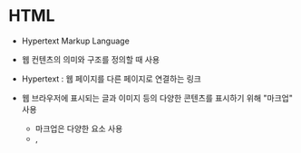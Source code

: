 # HTML

- Hypertext Markup Language

- 웹 컨텐츠의 의미와 구조를 정의할 때 사용

- Hypertext : 웹 페이지를 다른 페이지로 연결하는 링크

- 웹 브라우저에 표시되는 글과 이미지 등의 다양한 콘텐츠를 표시하기 위해 "마크업" 사용
  
  - 마크업은 다양한 요소 사용
  - <head>, <title>, <body>, <header> 등등

- 요소는 태그를 사용해 문서의 다른 텍스트와 구분. 태그는 <태그 이름>로 이루어짐.
  
  - 대소문자 구분하지 않음. 

## 메인 루트

### 1. html

- HTML 문서의 루트(최상단 요소)를 나타내며, 루트 요소라고도 불림

- 모든 다른 요소는 html 요소의 후손이어야 함

```html
<!DOCTYPE html>
<html lang="ko">
  <head>...</head>
  <body>...</body>
</html>
```

## 문서 메타데이터

- 메타데이터는 스타일, 스크립트, 각종 소프트웨어의 탐색 및 렌더링을 도와줄 데이터 등 페이지에 대한 정보를 가짐

- 스타일과 스크립트 메타데이터는 페이지 안에서 정의할 수도, 다른 파일로 링크할 수도 있음

### 1. <base>

- 모든 상대 URL이 사용할 기준 URL 지정.

- 하나의 <base>요소만 존재

- href : 문서 내 상대 URL이 사용할 기준 URL. 절대 및 상대 URL을 사용할 수 있음

### 2. <head>

- 기계가 식별할 수 있는 문서 정보(메타데이터)를 담음

- 문서가 사용할 제목, 스크립트, 스타일 시트 등이 있음

```html
<!doctype html>
<html>
  <head>
    <title>문서 제목</title>
  </head>
</html>
```

### 3. <link>

- 현재 문서와 외부 리소스의 관계 명시

- 스타일 시트를 연결할 때 가장 많이 사용됨
  
  ```html
  <link href="main.css" rel="stylesheet">
  ```

### 4. <meta>

- 문서 레벨 메타데이터 요소

- 다른 메타관련 요소로 나타낼 수 없는 메타데이터를 나타냄.

#### 특성

- charset : 페이지의 문자 인코딩 선언

- content : http-equiv 또는 name의 특성값

- http-equiv : 프래그마 지시문 정의.

- name : name과 content 특성을 함께 사용하여 문서의 메타데이터를 이름-값 쌍으로 제공 가능

```html
<meta charset="utf-8">

<!-- 3초 후 리다이렉트 -->
<meta http-equiv="refresh" content="3;url=https://www.mozilla.org">
```

### 5. <style>

- 스타일 정보 요소

- 문서나 문서 일부에 대한 스타일 정보를 포함.

- \<style\>요소는 문서의 <head>안에 위치해야 하나, 일반적으로 외부 스타일 시트에 작성하고, <link> 요소로 연결하는 편이 좋음.

- 다수의 <style>과 <link> 요소를 포함하면 서로의 순서대로 DOM에 스타일을 적용하기 때문에 올바른 순서에 따라 요소들을 배치.

```html
<!doctype html>
<html>
<head>
  <style>
    p {
      color: white;
      background-color: blue;
      padding: 5px;
      border: 1px solid black;
    }
  </style>
  <style>
    p {
      color: blue;
      background-color: yellow;
    }
  </style>
</head>
<body>
  <p>This is my paragraph.</p>
</body>
</html>
```

- 같은 이름일 경우 뒤쪽 style이 앞쪽을 덮어 씀

### 6. <title> : 문서 제목 요소

- 브라우저의 제목 표시줄이나 페이지 탭에 보이는 문서 제목을 정의

- 텍스트만 포함할 수 있으며 태그를 포함하더라도 무시

```html
<title>엄청 흥미로운 내용</title>
```

## 구획 루트

### <body>

- HTML 문서의 내용을 나타냄

- 한 문서에 하나의 <body> 요소만 존재
  
  - alink : 선택한 하이

```html
<html>
  <head>
    <title>문서 제목</title>
  </head>
  <body>
    <p>문단입니다</p>
  </body>
</html>
```

## 콘텐츠 구획

- 콘텐츠 구획 요소를 사용하여 문서의 콘텐츠를 논리적인 조각으로 체계화할 수 있음

### 1. <address>

- 가까운 HTML 요소의 사람, 단체, 조직 등에 대한 연락처 정보

- 어떠한 정보라도 포함될 수 있음

- 연락처가 가리키는 개인, 조직, 단체의 이름은 반드시 포함

```html
<address>
  You can contact author at <a href="http://www.somedomain.com/contact">
  www.somedomain.com</a>.<br>
  If you see any bugs, please <a href="mailto:webmaster@somedomain.com">
  contact webmaster</a>.<br>
  You may also want to visit us:<br>
  Mozilla Foundation<br>
  331 E Evelyn Ave<br>
  Mountain View, CA 94041<br>
  USA
</address>
```

- 겉보기는 <i>나 <em>요소와 같지만, 자체적인 의미를 갖고 있으므로 연락처 표기에는 address 사용

### 2. <article>

- 문서, 페이지, 애플리케이션, 또는 사이트 안에서 독립적으로 구분해 배포하거나 재사용할 수 있는 구획

- 게시판, 블로그 글, 매거진, 뉴스 기사 등이 해당

- 각각의 <article>을 식별할 수단이 필요. 주로 제목(<h1> - <h6>) 요소를 <article>의 자식으로 포함하는 방법 사용

- <article> 요소가 중첩되어 있을 때, 안쪽에 있는 요소는 바깥쪽에 있는 요소와 관련된 글을 나타냄.
  
  - 글과 댓글은 글의 <article>안에 중첩한 <aricle>로 표현 가능

- <article> 요소의 작성자 정보를 <address>요소로 제공가능하나, 중첩 <article>에는 적용되지 않음.

```html
<article class="film_review">
  <header>
    <h2>Jurassic Park</h2>
  </header>
  <section class="main_review">
    <p>Dinos were great!</p>
  </section>
  <section class="user_reviews">
    <article class="user_review">
      <p>Way too scary for me.</p>
      <footer>
        <p>
          Posted on <time datetime="2015-05-16 19:00">May 16</time> by Lisa.
        </p>
      </footer>
    </article>
    <article class="user_review">
      <p>I agree, dinos are my favorite.</p>
      <footer>
        <p>
          Posted on <time datetime="2015-05-17 19:00">May 17</time> by Tom.
        </p>
      </footer>
    </article>
  </section>
  <footer>
    <p>
      Posted on <time datetime="2015-05-15 19:00">May 15</time> by Staff.
    </p>
  </footer>
</article>
```

### 3. <aside>

- 문서의 주요 내용과 간접적으로만 연관된 부분을 나타냄

- 주로 사이드바 혹은 콜아웃 박스로 표현

```html
<article>
  <p>
    디즈니 만화영화 <em>인어 공주</em>는
    1989년 처음 개봉했습니다.
  </p>
  <aside>
    인어 공주는 첫 개봉 당시 8700만불의 흥행을 기록했습니다.
  </aside>
  <p>
    영화에 대한 정보...
  </p>
</article>
```

### 4. <footer>

- 가장 가까운 구획 콘텐츠나 구획 루트의 푸터를 나타냄.
  
  - 일반적으로 구획의 작성자, 저작권 정보, 관련 문서 등의 내용을 담음

- <address>  요소로 감싼 작성자 정보를 <footer>에 배치

```html
<footer>
  Some copyright info or perhaps some author
  info for an <article>?
</footer>
```

### 5. <header>

- 소개 및 탐색에 도움을 주는 콘텐츠

- 제목, 로고, 검색 폼, 작성자 이름 등의 요소도 포함 가능

- 구획 콘텐츠가 아니므로 개요에 구획을 생성하지 않음.

- 페이지 제목
  
  ```html
  <header>
  <h1>Main Page Title</h1>
  <img src="mdn-logo-sm.png" alt="MDN logo">
  </header>
  ```

- 글 제목
  
  ```html
  <article>
  <header>
    <h2>The Planet Earth</h2>
    <p>Posted on Wednesday, <time datetime="2017-10-04">4 October 2017</time> by Jane Smith</p>
  </header>
  <p>We live on a planet that's blue and green, with so many things still unseen.</p>
  <p><a href="https://janesmith.com/the-planet-earth/">Continue reading....</a></p>
  </article>
  ```

### 6. <h1>,<h2>,<h3>,<h4>,<h5>,<h6>

- 6단계의 구획 제목을 나타냄

- 구획 단계는 <h1>이 가장 높고 <h6>이 가장 낮음

- 글씨 크기를 위해서는 CSS의 font-size를 사용할 것

- 제목 단계 건너뛰지 않기. <h1>에서, <h2>, ... 순차적으로 기입할 것

```html
<h1>Heading elements</h1>
<h2>Summary</h2>
<p>Some text here...</p>

<h2>Examples</h2>
<h3>Example 1</h3>
<p>Some text here...</p>

<h3>Example 2</h3>
<p>Some text here...</p>

<h2>See also</h2>
<p>Some text here...</p>
```

### 7. <main>

- <body>의 주요 콘텐츠를 나타냄.

- 주요 콘텐츠 영역은 문서의 핵심 주제나 앱의 핵심 기능에 직접적으로 연결됐거나 확장하는 콘텐츠로 이루어짐

- <main>은 문서의 유일한 내용이어야 함

- 요소 개요에 영향을 주지 않음. 페이지의 개념적 구조를 바꾸지 않으며 온전히 정보 제공용

```html
<!-- other content -->

<main>
  <h1>Apples</h1>
  <p>The apple is the pomaceous fruit of the apple tree.</p>

  <article>
    <h2>Red Delicious</h2>
    <p>These bright red apples are the most common found in many
    supermarkets.</p>
    <p>... </p>
    <p>... </p>
  </article>

  <article>
    <h2>Granny Smith</h2>
    <p>These juicy, green apples make a great filling for
    apple pies.</p>
    <p>... </p>
    <p>... </p>
  </article>

</main>

<!-- other content -->
```

- 건너뛰기 링크 : 건너뛰기 링크는 반복되는 큰 구획을 빠르게 넘어갈 수 있는 기법
  
  - 사용자가 페이지의 주요 내용으로 신속하게 접근할 수 있도록 도와줌
  
  - <main> 요소에  id 요소를 추가해 건너뛰기 링크의 대상으로 지정됨

```html
<body>
  <a href="#main-content">Skip to main content</a>

  <!-- navigation and header content -->

  <main id="main-content">
    <!-- main page content -->
  </main>
</body>
```

### 8. <nav>

- 문서의 부분 중 현재 페이지 내, 또는 다른 페이지로의 링크를 보여주는 구획

- 메뉴, 목차, 색인 등

-  <nav> 요소는 주요 탐색 링크 블록을 위한 요소

- 보통 <footer> 요소가 <nav>에 들어가지 않아도 되는 링크를 포함

- <nav> 하나는 사이트 전체 탐색, 다른 하나는 현재 페이지 내 탐색으로 사용하는 등, 하나의 문서에서 여러 개의 <nav> 태그를 가질 수 있음

- 스크린 리더 등 장애를 가진 사용자를 위한 에이전트는 최초 렌더링에서 탐색 전용 콘텐츠를 제외할지 결정할 때 <nav>를 참고

```html
<nav>
  <ul>
    <li><a href="#">Home</a></li>
    <li><a href="#">About</a></li>
    <li><a href="#">Contact</a></li>
  </ul>
</nav>
```

### 9. <section>

- HTML 문서의 독립적인 구획을 나타내며, 더 적합한 의미를 가진 요소가 없을 때 사용

- 주로 제목<h1> <h6>요소를 <section>의 자식으로 포함하는 방법을 사용해 각각의 <section>을 식별

```html
<div>
  <h2>Heading</h2>
  <img>some image</img>
</div>
```

## 텍스트 콘텐츠

- HTML 텍스트 콘텐츠를 사용하여 <body> 태그 사이의 블록이나 콘텐츠 구획을 정리

### 1. <blockquote>

- 인용 블록 요소

- 안쪽의 텍스트가 긴 인용문을 나타내며, 주로 들여쓰기를 한 것으로 그려짐

- cite : 인용문의 출처 문서나 메시지를 가리키는 URL

- 들여쓰기를 바꾸려면  CSS margin-left와 margin-right을 사용

- 별도의 블록을 쓰지 않아도 될 짧은 인용문은 <q> 요소 사용

```html
<blockquote cite="https://tools.ietf.org/html/rfc1149">
  <p>Avian carriers can provide high delay, low
  throughput, and low altitude service.  The
  connection topology is limited to a single
  point-to-point path for each carrier, used with
  standard carriers, but many carriers can be used
  without significant interference with each other,
  outside of early spring.  This is because of the 3D
  ether space available to the carriers, in contrast
  to the 1D ether used by IEEE802.3.  The carriers
  have an intrinsic collision avoidance system, which
  increases availability.</p>
</blockquote>
```

### 2. <div>

- 콘텐츠 분할 요소

- 플로우 콘텐츠를 위한 통용 컨테이너

- CSS로 꾸미기 전에는 콘텐츠나 레이아웃에 어떤 영향도 주지 않음.

- <div> 요소는 순수 컨테이너로서 아무것도 표현하지 않음

- 다른 요소 여럿을 묶어 class 나 id 속성으로 꾸미기 쉽도록 돕거나, 문서의 특정 구역이 다른 언어임을 표시(lang 속성 사용)하는 등의 용도로 사용 가능

- <article>, <nav> 등 의미를 가진 다른 요소가 적절하지 않을 때만 사용해야 함

```html
<div>
   <p>어떤 콘텐츠든 좋습니다.
   <p>, <table>같이 말이죠. 써보세요!</p>
</div>
```

HTML

```html
<div class="shadowbox">
  <p>Here's a very interesting note displayed in a
  lovely shadowed box.</p>
</div>
```

```css
.shadowbox {
  width: 15em;
  border: 1px solid #333;
  box-shadow: 8px 8px 5px #444;
  padding: 8px 12px;
  background-image: linear-gradient(180deg, #fff, #ddd 40%, #ccc);
}
```

### 3. <dl>

- <dl>은 <dt>로 표기한 용어와 <dd> 요소로 표기한 설명 그룹의 목록을 감싸서 설명 목록을 생성
- 주로 용어사전 구현이나 메타데이터(키-값 쌍 목록)를 표시할 때 사용
- 하나의 용어와 하나의 정의

```html
<dl>
  <dt>Firefox</dt>
  <dd>
    Mozilla 재단과 수 백명의
    자원봉사자가 개발한 무료
    오픈소스 크로스 플랫폼
    그래픽 웹 브라우저.
  </dd>

  <!-- 다른 용어 및 정의 -->
</dl>
```

- 여러 개의 용어와 하나의 정의

```html
<dl>
  <dt>Firefox</dt>
  <dt>Mozilla Firefox</dt>
  <dt>Fx</dt>
  <dd>
    Mozilla 재단과 수 백명의
    자원봉사자가 개발한 무료
    오픈소스 크로스 플랫폼
    그래픽 웹 브라우저.
  </dd>

  <!-- 다른 용어 및 정의 -->
</dl>
```

- 하나의 용어와 여러 개의 정의

```html
<dl>
  <dt>Firefox</dt>
  <dd>
    Mozilla 재단과 수 백명의
    자원봉사자가 개발한 무료
    오픈소스 크로스 플랫폼
    그래픽 웹 브라우저.
  </dd>
  <dd>
    붉은 판다, 레서 판다, 랫서 판다,
    혹은 "Firefox"는 초식성 포유류이다.
    몸 길이는 애완용 고양이보다 약간
    큰 정도인 60cm다.
  </dd>

  <!-- 다른 용어 및 정의 -->
</dl>
```

- 메타데이터
  
  - 키-값 쌍으로 표시할 때도 유용함

```html
<dl>
  <dt>Name</dt>
  <dd>Godzilla</dd>
  <dt>Born</dt>
  <dd>1952</dd>
  <dt>Birthplace</dt>
  <dd>Japan</dd>
  <dt>Color</dt>
  <dd>Green</dd>
</dl>
```

### 4. <figure>

- 독립적인 콘텐츠를 표현

- 처음이나 마지막 자식으로 <figcaption>을 넣어서 설명을 붙일 수 있음

```html
<figure>
  <figcaption><code>navigator</code>를 이용하여 브라우저 정보 얻기</figcaption>
  <pre>
function NavigatorExample() {
  var txt;
  txt = "Browser CodeName: " + navigator.appCodeName;
  txt+= "Browser Name: " + navigator.appName;
  txt+= "Browser Version: " + navigator.appVersion ;
  txt+= "Cookies Enabled: " + navigator.cookieEnabled;
  txt+= "Platform: " + navigator.platform;
  txt+= "User-agent header: " + navigator.userAgent;
}
  </pre>
</figure>
```

### 5. <hr>

- 이야기 장면 전환, 구획 내 주제 변경 등, 문단 레벨 요소에서 주제의 분리를 나타냄

- 역사적으로 <hr>은 가로줄로 표현했지만, 의미를 가지게 됨

- 따라서 가로줄을 그리고 싶다면 적절한 CSS를 사용해야 함

```html
<p>
This is the first paragraph of text.
This is the first paragraph of text.
This is the first paragraph of text.
This is the first paragraph of text.
</p>

<hr>

<p>
This is second paragraph of text.
This is second paragraph of text.
This is second paragraph of text.
This is second paragraph of text.
</p>
```

### 6. <p>, <pre>

- \<p\>는 하나의 문단을 나타냄.

```html
<p>첫 번째 문단입니다.
  첫 번째 문단입니다.
  첫 번째 문단입니다.
  첫 번째 문단입니다.</p>
<p>두 번째 문단입니다.
  두 번째 문단입니다.
  두 번째 문단입니다.
  두 번째 문단입니다.</p>
```

- \<pre\> 는 미리 서식을 지정한 텍스트를 나타내며, HTML에 작성한 내용 그대로 표현

```html
<p>CSS로 글자 색을 바꾸는건 쉽습니다.</p>
<pre>
body {
  color:red;
}
</pre>
```

```html
<figure role="img" aria-labelledby="cow-caption">
  <pre>
  _______________________
< 나는 이 분야의 전문가다. >
  -----------------------
         \   ^__^
          \  (oo)\_______
             (__)\       )\/\
                 ||----w |
                 ||     ||
  </pre>
  <figcaption id="cow-caption">
    소 한 마리가 "나는 이 분야의 전문가다"라고 말하고 있습니다. 소는 미리 서식을 적용한 텍스트로 그려져있습니다.
  </figcaption>
</figure>
```

- \<figure\>과 \<figcaption\>에 더해 id와 ARIA role과 aria-labelledby 특성을 조합하면 <pre>를 마치 이미지처럼 표현하면서 <figcaption>을 대체 설명으로 사용할 수 있음

### 7. <menu>

- 사용자가 수행하거나 하는 명령 묶음

- label : 사용자에게 보여지는 메뉴의 이름

```html
<!-- A button, which displays a menu when clicked. -->
<button type="menu" menu="dropdown-menu">
  Dropdown
</button>

<menu type="context" id="dropdown-menu">
  <menuitem label="Action">
  <menuitem label="Another action">
  <hr>
  <menuitem label="Separated action">
</menu>
```

### 8. <ol>, <ul>, <li>

- \<ol\> : 정렬된 목록. 보통 숫자 목록으로 표현
  
  - reversed : 역순으로 배열 할지
  
  - start : 항목을 셀 때 시작할 수. 4부터 세고 싶으면 start="4"
  
  - type : 항목을 셀 때 사용할 카운터 유형
    
    - 'a'는 소문자 알파벳
    
    - 'A'는 대문자 알파벳
    
    - 'i'는 소문자 로마 숫자
    
    - 'I'는 대문자 로마 숫자
    
    - '1'은 숫자(기본값)

- 간단한 예제

```html
<ol>
  <li>first item</li>
  <li>second item</li>
  <li>third item</li>
</ol>
```

- 로마 숫자로 표기

```html
<ol type="i">
  <li>Introduction</li>
  <li>List of Greivances</li>
  <li>Conclusion</li>
</ol> 
```

- start 특성 사용

```html
<p>Finishing places of contestants not in the winners’ circle:</p>

<ol start="4">
  <li>Speedwalk Stu</li>
  <li>Saunterin’ Sam</li>
  <li>Slowpoke Rodriguez</li>
</ol>
```

- 중첩 목록

```html
<ol>
  <li>first item</li>
  <li>second item  <!-- closing </li> tag not here! -->
    <ol>
      <li>second item first subitem</li>
      <li>second item second subitem</li>
      <li>second item third subitem</li>
    </ol>
  </li>            <!-- Here's the closing </li> tag -->
  <li>third item</li>
</ol>
```

- 정렬 안의 비정렬 목록

```html
<ol>
  <li>first item</li>
  <li>second item      <!-- Look, the closing </li> tag is not placed here! -->
    <ul>
      <li>second item first subitem</li>
      <li>second item second subitem</li>
      <li>second item third subitem</li>
    </ul>
  </li>                <!-- Here is the closing </li> tag -->
  <li>third item</li>
</ol>
```

- <ul> : 요소는 정렬되지 않은 목록. 보통 불릿으로 표현

- 간단한 예제

```html
<ul>
  <li>first item</li>
  <li>second item</li>
  <li>third item</li>
</ul>
```

- 중첩 목록

```html
<ul>
  <li>first item</li>
  <li>second item
  <!-- Look, the closing </li> tag is not placed here! -->
    <ul>
      <li>second item first subitem</li>
      <li>second item second subitem
      <!-- Same for the second nested unordered list! -->
        <ul>
          <li>second item second subitem first sub-subitem</li>
          <li>second item second subitem second sub-subitem</li>
          <li>second item second subitem third sub-subitem</li>
        </ul>
      </li> <!-- Closing </li> tag for the li that
                  contains the third unordered list -->
      <li>second item third subitem</li>
    </ul>
  <!-- Here is the closing </li> tag -->
  </li>
  <li>third item</li>
</ul>
```

- 비정렬 안의 정렬 목록

```html
<ul>
  <li>first item</li>
  <li>second item
  <!-- Look, the closing </li> tag is not placed here! -->
    <ol>
      <li>second item first subitem</li>
      <li>second item second subitem</li>
      <li>second item third subitem</li>
    </ol>
  <!-- Here is the closing </li> tag -->
  </li>
  <li>third item</li>
</ul>
```

- \<li\> : 목록의 항목. 반드시 정렬 목록, 비정렬 목록, 메뉴 안에 위치해야 함
  
  - 메뉴와 비정렬 목록에서는 불릿, 정렬 목록에서는 숫자나 문자를 사용한 오름차순 카운터

- 정렬 목록

```html
<ol>
    <li>first item</li>
    <li>second item</li>
    <li>third item</li>
</ol>
```

- 사용자 지정 값을 가진 정렬 목록

```html
<ol type="I">
    <li value="3">third item</li>
    <li>fourth item</li>
    <li>fifth item</li>
</ol>
```

- 비정렬 목록

```html
<ul>
    <li>first item</li>
    <li>second item</li>
    <li>third item</li>
</ul>
```

## 인라인 텍스트 시멘틱

- HTML 인라인 텍스트 시멘틱을 사용해서 단어, 줄, 혹은 아무 부분의 의미나 구조, 스타일을 정의할 수 있음

### 1. <a>

- 앵커 요소는 href 특성을 통해 다른 페이지나 같은 페이지의 어느 위치, 파일, 이메일 주소와 그 외 다른 URL로 연결할 수 있는 하이퍼링크를 만듦

-  <a> 안의 콘텐츠는 링크 목적지의 설명을 나타내야 함

- href : 하이퍼링크가 가리키는 URL

- 절대 URL로 연결

```html
<a href="https://www.mozilla.com">
  Mozilla
</a>
```

- 상대 URL로 연결

```html
<a href="//example.com">Scheme-relative URL</a>
<a href="/en-US/docs/Web/HTML">Origin-relative URL</a>
<a href="./p">Directory-relative URL</a>
```

- 같은 페이지의 요소로 연결
  
  ```html
  <!-- <a> 요소로 아래의 구획에 연결 -->
  <p><a href="#Section_further_down">
  아래 제목으로 건너뛰기
  </a></p>
  <!-- 링크가 향할 제목 -->
  <h2 id="Section_further_down">아래의 제목</h2>
  ```

- 건너뛰기 링크
  
  - <body> 콘텐츠에서 가능함. 앞쪽에 배치하는 링크로 페이지의 주요 콘텐츠 시작 점을 가리킴.
    
    ```html
    <body>
    <a href="#content">내용으로 건너뛰기</a> 
    <header>
    …
    </header>
    <main id="content"> <!-- 여기로 건너뜀 -->
    ```

### 2. <abbr>

- 준말 또는 머리 글자

- 선택 속성인 title 사용 시 준말의 전체 뜻이나 설명 제공 가능

- 준말임을 나타내기
  
  - 설명 없이, 단순히 특정 단어가 준말임을 나타내기
    
    ```html
    <p>Using <abbr>HTML</abbr> is fun and easy!</p>
    ```

- 펼친 형태 보여주기
  
  - title 특성을 사용하여 준말과 머리글자를 펼친 원래 형태를 보여줄 수 있음
    
    ```html
    <p>Ashok's joke made me <abbr title="Laugh Out Loud">LOL</abbr> big
    time.</p>
    ```

- 준말 정의
  
  - <abbr>과 <dfn>을 사용하면 준말을 정식으로 정의 가능
    
    ```html
    <p><dfn id="html"><abbr title="HyperText Markup Language">HTML</abbr>
    </dfn> is a markup language used to create the semantics and structure
    of a web page.</p>
    <p>A <dfn id="spec">Specification</dfn>
    (<abbr title="Specification">spec</abbr>) is a document that outlines in detail     how a technology or API is intended to function and how it is accessed.</p>
    ```

### 3. <b>

- 독자의 주의를 요소의 콘텐츠로 끌기 위한 용도로 사용

- 굵은 글씨체로 사용할 경우 CSS font-weight의 "bold"나 <strong> 요소를 사용
  
  - <strong> : 중요한 글
  
  - <em> : 약간의 강조가 필요한 글
    
    - 주로 기울임꼴로 표현됨. 기울임이 필요하기 위해서는 CSS font-sytle (en_US)
      
      ```html
      <p>
      과거에 <em>block-level</em>이라 불렸던
      콘텐츠는 HTML 5부터 <em>flow</em> 콘텐츠라고
      말합니다.
      </p>
      ```
    
    - 다른 기울임 꼴
      
      - <cite> : 저작물(책, 연극, 음악 등등)의 제목
        
        ```html
        <p>More information can be found in <cite>[ISO-0000]</cite>.</p>
        ```
      
      - <i> : 학명 등 과학적인 이름, 다른 언어의 단어 등, 주변과 다른 톤을 가진 텍스트
  
  - <mark> : 관련성이 있는 글

```html
<p>
  This article describes several <b class="keywords">text-level</b> elements.
  It explains their usage in an <b class="keywords">HTML</b> document.
</p>
Keywords are displayed with the default style of the <b>element, likely in bold</b>.
```

### 4. <br>

- 텍스트 안에 줄바꿈을 생성

- 주소나 시조 등 줄의 구분이 중요한 내용을 작성할 때 사용

- 줄 간격을 늘리기 위해서는 CSS line-height_(en-US) 속성 사용
  
  ```html
  Mozilla Foundation<br>
  1981 Landings Drive<br>
  Building K<br>
  Mountain View, CA 94043-0801<br>
  USA
  ```

### 5. <q>

- 둘러싼 텍스트가 짧은 인용문

- 줄 바꿈이 없는 짧은 경우에 적합

- 긴 인용문은 <blockquote>

```html
<p>Mozilla 재단의 웹사이트에 따르면,
  <q
  cite="https://www.mozilla.org/en-US/about/history/details/">Firefox 1.0
  은 2004년 처음 공개되어 큰 성공을 거두었습니다.</q></p>
```

### 6. <s>
- 글자에 취소선, 즉 글자를 가로지르는 선을 그림
```html
<s>Today's Special: Salmon</s> SOLD OUT<br>
```

### 7. <span>
- 아무 뜻이 없음
- 스타일 혹은 어떤 특성의 값을 서로 공유하는 요소로 묶을 때 사용가능
- <div>는 블록 레벨 요소, <span>은 인라인 요소
```html
<p><span>Some text</span></p>
```

## 이미지 & 멀티미디어
- HTML은 사진, 오디오, 비디오 등 다양한 멀티미디어 리소스를 지원
### 1. <map>
- <area> 요소와 함께 이미지 맵(클릭 가능한 링크 영역)을 정의할 때 사용
- name : 맵을 참조할 때 사용할 수 있는 이름
	- 반드시 존재, 공백 문자 포함하면 안됨, 모든 <map>에서 유일, id 특성이 존재한 경우 name과 값이 동일해야 함
    
```html
<map name="primary">
  <area shape="circle" coords="75,75,75" href="left.html">
  <area shape="circle" coords="275,75,75" href="right.html">
</map>
<img usemap="#primary" src="https://placehold.it/350x150" alt="350 x 150 pic">
```
    
### 2. <area>
- 이미지의 핫스팟 영역을 정의하고, 하이퍼링크를 추가할 수 있음
- <map>요소 안에서만 사용할 수 있음
	- shape : 핫스팟의 모양. rect, circle, poly
    - coords : 핫스팟 영역을 지정하는 일련의 좌표. 값의 수와 의미는 shape 특성에 따라 달라짐
    - href : <area>의 하이퍼링크 대상. 생략할 경우 하이퍼링크를 나타내지 않음.
    - alt : 이미지를 출력하지 않는 브라우저에서 대신 표시할 대안 텍스트. href 특성이 존재할 경우 필수

```html
<map name="primary">
  <area shape="circle" coords="200,250,25" href="another.htm" />
  <area shape="default" nohref />
</map>
<img usemap="#primary" src="http://placehold.it/350x150" alt="350 x 150 pic">
```


### 3. <img>, <audio>, <video>
- 이미지, 오디오, 비디오 파일 삽입
```html
<a href="https://developer.mozilla.org">
     <img src="favicon144.png" alt="Visit the MDN site">
   </a>
```
```html
<!-- Simple audio playback -->
<audio
  src="AudioTest.ogg"
  autoplay>
  Your browser does not support the <code>audio</code> element.
</audio>
```
```html
<!-- Simple video example -->
<video src="videofile.ogg" autoplay poster="posterimage.jpg">
  Sorry, your browser doesn't support embedded videos,
  but don't worry, you can <a href="videofile.ogg">download it</a>
  and watch it with your favorite video player!
</video>

<!-- Video with subtitles -->
<video src="foo.ogg">
  <track kind="subtitles" src="foo.en.vtt" srclang="en" label="English">
  <track kind="subtitles" src="foo.sv.vtt" srclang="sv" label="Svenska">
</video>
```